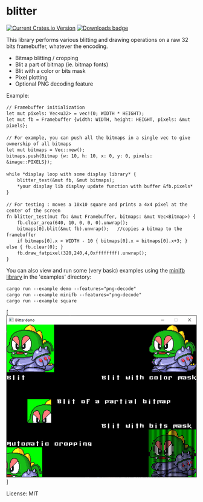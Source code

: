 # blitter

[![Current Crates.io Version](https://img.shields.io/crates/v/blitter.svg)](https://crates.io/crates/blitter)
[![Downloads badge](https://img.shields.io/crates/d/blitter.svg)](https://crates.io/crates/blitter)

This library performs various blitting and drawing operations on a raw 32 bits framebuffer, whatever the encoding.
- Bitmap blitting / cropping
- Blit a part of bitmap (ie. bitmap fonts)
- Blit with a color or bits mask
- Pixel plotting
- Optional PNG decoding feature

Example:
```
// Framebuffer initialization
let mut pixels: Vec<u32> = vec!(0; WIDTH * HEIGHT);
let mut fb = Framebuffer {width: WIDTH, height: HEIGHT, pixels: &mut pixels};

// For example, you can push all the bitmaps in a single vec to give ownership of all bitmaps
let mut bitmaps = Vec::new();
bitmaps.push(Bitmap {w: 10, h: 10, x: 0, y: 0, pixels: &image::PIXELS});

while *display loop with some display library* {
    blitter_test(&mut fb, &mut bitmaps);
    *your display lib display update function with buffer &fb.pixels*
}

// For testing : moves a 10x10 square and prints a 4x4 pixel at the center of the screen
fn blitter_test(mut fb: &mut Framebuffer, bitmaps: &mut Vec<Bitmap>) {
    fb.clear_area(640, 10, 0, 0, 0).unwrap();
    bitmaps[0].blit(&mut fb).unwrap();   //copies a bitmap to the framebuffer
    if bitmaps[0].x < WIDTH - 10 { bitmaps[0].x = bitmaps[0].x+3; } else { fb.clear(0); }
    fb.draw_fatpixel(320,240,4,0xffffffff).unwrap();
}
```

You can also view and run some (very basic) examples using the [minifb library](https://crates.io/crates/minifb) in the 'examples' directory:
```
cargo run --example demo --features="png-decode"
cargo run --example minifb --features="png-decode"
cargo run --example square
```

[![Screenshot](resources/screenshot.png)]

License: MIT
